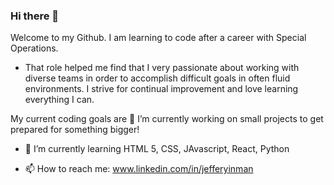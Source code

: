 ### Hi there 👋

Welcome to my Github. I am learning to code after a career with Special Operations. 
- That role helped me find that I very passionate about working with diverse teams in order to accomplish difficult goals in often fluid environments. I strive for continual improvement and love learning everything I can.

My current coding goals are
🔭 I’m currently working on small projects to get prepared for something bigger!
- 🌱 I’m currently learning HTML 5, CSS, JAvascript, React, Python

- 📫 How to reach me: www.linkedin.com/in/jefferyinman
